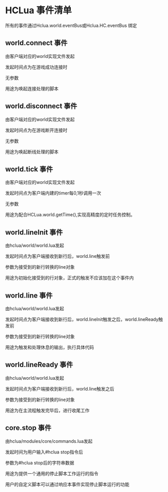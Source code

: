 # HCLua 事件清单

所有的事件通过Hclua.world.eventBus或Hclua.HC.eventBus 绑定

## world.connect 事件

由客户端对应的world实现文件发起

发起时间点为在游戏成功连接时

无参数

用途为唤起连接处理的脚本

## world.disconnect 事件

由客户端对应的world实现文件发起

发起时间点为在游戏断开连接时

无参数

用途为唤起断线处理的脚本

## world.tick 事件

由客户端对应的world实现文件发起

发起时间点为客户端内建的timer每0,1秒调用一次

无参数

用途为配合HCLua.world.getTime(),实现高精度的定时任务控制。

## world.lineInit 事件

由hclua/world/world.lua发起

发起时间点为客户端接收到新行后，world.line触发前

参数为接受到的新行转换的line对象

用途为初始化接受到的行对象，正式的触发不应该加在这个事件内

## world.line 事件

由hclua/world/world.lua发起

发起时间点为客户端接收到新行后，world.lineInit触发之后，world.lineReady触发前

参数为接受到的新行转换的line对象

用途为触发和处理休息的输出，执行具体代码

## world.lineReady 事件

由hclua/world/world.lua发起

发起时间点为客户端接收到新行后，world.line触发之后

参数为接受到的新行转换的line对象

用途为在主流程触发完毕后，进行收尾工作

## core.stop 事件

由hclua/modules/core/commands.lua发起

发起时间为用户输入#hclua stop指令后

参数为#hclua stop后的字符串数据

用途为提供一个通用的停止脚本工作运行的指令

用户的自定义脚本可以通过响应本事件实现停止脚本运行的功能